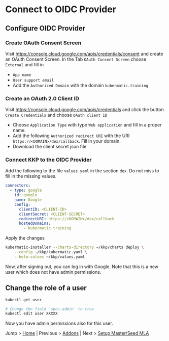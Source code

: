# Connect to OIDC Provider

## Configure OIDC Provider

### Create OAuth Consent Screen

Visit https://console.cloud.google.com/apis/credentials/consent and create an OAuth Consent Screen. In the Tab `OAuth Consent Screen` choose `External` and fill in 
* `App name`
* `User support email`
* Add the `Authorized Domain` with the domain `kubermatic.training`

### Create an OAuth 2.0 Client ID

Visit https://console.cloud.google.com/apis/credentials and click the button `Create Credentials` and choose `OAuth client ID`
* Choose `Application Type` with type `Web application` and fill in a proper name.
* Add the following `Authorized redirect URI` with the URI `https://<DOMAIN>/dex/callback`. Fill in your domain.
* Download the client secret json file

### Connect KKP to the OIDC Provider

Add the following to the file `values.yaml` in the section `dex`. Do not miss to fill in the missing values.
```yaml
connectors:
  - type: google
    id: google
    name: Google
    config:
      clientID: <CLIENT-ID>
      clientSecret: <CLIENT-SECRET>
      redirectURI: https://<DOMAIN>/dex/callback
      hostedDomains:
        - kubermatic.training
```

Apply the changes
```bash
kubermatic-installer --charts-directory ~/kkp/charts deploy \
    --config ~/kkp/kubermatic.yaml \
    --helm-values ~/kkp/values.yaml
```

Now, after signing out, you can log in with Google. Note that this is a new user which does not have admin permissions.

## Change the role of a user

```bash
kubectl get user

# Change the field `spec.admin` to true
kubectl edit user XXXXX
```

Now you have admin permissions also for this user.

Jump > [Home](../README.md) | Previous > [Addons](../08_addons/README.md) | Next > [Setup Master/Seed MLA](../10_master_seed_clusters_mla/README.md)
